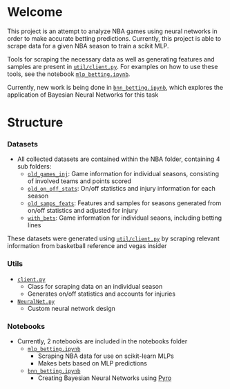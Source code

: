 # Welcome
This project is an attempt to analyze NBA games using neural networks in order to make accurate betting predictions. Currently, this project is able to scrape data for a given NBA season to train a scikit MLP. 

Tools for scraping the necessary data as well as generating features and samples are present in [`util/client.py`](util/client.py). For examples on how to use these tools, see the notebook [`mlp_betting.ipynb`](notebooks/mlp_betting.ipynb).

Currently, new work is being done in [`bnn_betting.ipynb`](notebooks/bnn_betting.ipynb), which explores the application of Bayesian Neural Networks for this task

# Structure
### Datasets
- All collected datasets are contained within the NBA folder, containing 4 sub folders:
  - [`old_games_inj`](/NBA/old_games_inj): Game information for individual seasons, consisting of involved teams and points scored
  - [`old_on_off_stats`](/NBA/old_on_off_stats): On/off statistics and injury information for each season
  - [`old_samps_feats`](/NBA/old_samps_feats): Features and samples for seasons generated from on/off statistics and adjusted for injury
  - [`with_bets`](/NBA/with_bets): Game information for individual seaons, including betting lines

These datasets were generated using [`util/client.py`](util/client.py) by scraping relevant information from basketball reference and vegas insider

### Utils
- [`client.py`](util/client.py)
  - Class for scraping data on an individual season
  - Generates on/off statistics and accounts for injuries
- [`NeuralNet.py`](util/NeuralNet.py)
  - Custom neural network design

### Notebooks
- Currently, 2 notebooks are included in the notebooks folder
  - [`mlp_betting.ipynb`](notebooks/mlp_betting.ipynb)
    - Scraping NBA data for use on scikit-learn MLPs
    - Makes bets based on MLP predictions
  - [`bnn_betting.ipynb`](notebooks/bnn_betting.ipynb)
    - Creating Bayesian Neural Networks using [Pyro](https://github.com/pyro-ppl/pyro)
